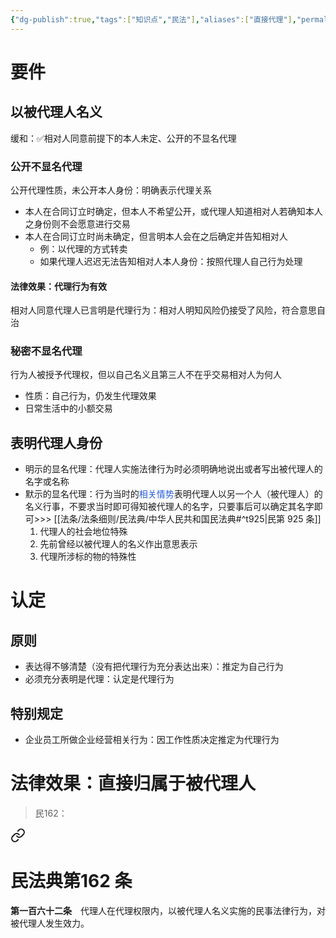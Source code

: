 ```yaml
---
{"dg-publish":true,"tags":["知识点","民法"],"aliases":["直接代理"],"permalink":"/学习笔记studyup/民法总论/显名代理/","dgPassFrontmatter":true,"created":"2024-11-18T16:10:58.773+08:00","updated":"2024-11-18T19:41:56.030+08:00"}
---
```


# 要件
## 以被代理人名义
缓和：✅相对人同意前提下的本人未定、公开的不显名代理
### 公开不显名代理
公开代理性质，未公开本人身份：明确表示代理关系
- 本人在合同订立时确定，但本人不希望公开，或代理人知道相对人若确知本人之身份则不会愿意进行交易
- 本人在合同订立时尚未确定，但言明本人会在之后确定并告知相对人
	- 例：以代理的方式转卖
	- 如果代理人迟迟无法告知相对人本人身份：按照代理人自己行为处理
#### 法律效果：代理行为有效
相对人同意代理人已言明是代理行为：相对人明知风险仍接受了风险，符合意思自治
### 秘密不显名代理
行为人被授予代理权，但以自己名义且第三人不在乎交易相对人为何人
- 性质：自己行为，仍发生代理效果
- 日常生活中的小额交易
## 表明代理人身份
- 明示的显名代理：代理人实施法律行为时必须明确地说出或者写出被代理人的名字或名称
- 默示的显名代理：行为当时的<font color="#245bdb">相关情势</font>表明代理人以另一个人（被代理人）的名义行事，不要求当时即可得知被代理人的名字，只要事后可以确定其名字即可>>> [[法条/法条细则/民法典/中华人民共和国民法典#^t925\|民第 925 条]]
	1. 代理人的社会地位特殊
	2. 先前曾经以被代理人的名义作出意思表示
	3. 代理所涉标的物的特殊性
# 认定
## 原则
- 表达得不够清楚（没有把代理行为充分表达出来）：推定为自己行为
- 必须充分表明是代理：认定是代理行为
## 特别规定
- 企业员工所做企业经营相关行为：因工作性质决定推定为代理行为
# 法律效果：直接归属于被代理人
> 民162： 
<div class="transclusion internal-embed is-loaded"><a class="markdown-embed-link" href="/////#t162" aria-label="Open link"><svg xmlns="http://www.w3.org/2000/svg" width="24" height="24" viewBox="0 0 24 24" fill="none" stroke="currentColor" stroke-width="2" stroke-linecap="round" stroke-linejoin="round" class="svg-icon lucide-link"><path d="M10 13a5 5 0 0 0 7.54.54l3-3a5 5 0 0 0-7.07-7.07l-1.72 1.71"></path><path d="M14 11a5 5 0 0 0-7.54-.54l-3 3a5 5 0 0 0 7.07 7.07l1.71-1.71"></path></svg></a><div class="markdown-embed">

<div class="markdown-embed-title">

# 民法典第162 条

</div>


**第一百六十二条**　代理人在代理权限内，以被代理人名义实施的民事法律行为，对被代理人发生效力。 

</div></div>
